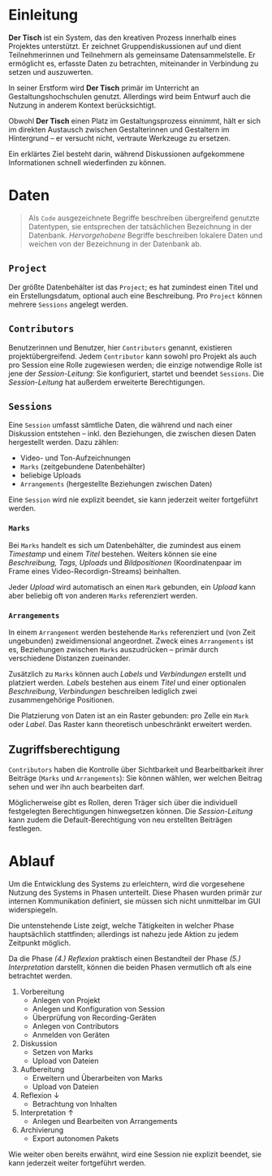 # Einleitung


**Der Tisch** ist ein System, das den kreativen Prozess innerhalb eines Projektes unterstützt. Er zeichnet Gruppendiskussionen auf und dient Teilnehmerinnen und Teilnehmern als gemeinsame Datensammelstelle. Er ermöglicht es, erfasste Daten zu betrachten, miteinander in Verbindung zu setzen und auszuwerten.

In seiner Erstform wird **Der Tisch** primär im Unterricht an Gestaltungshochschulen genutzt. Allerdings wird beim Entwurf auch die Nutzung in anderem Kontext berücksichtigt.

Obwohl **Der Tisch** einen Platz im Gestaltungsprozess einnimmt, hält er sich im direkten Austausch zwischen Gestalterinnen und Gestaltern im Hintergrund – er versucht nicht, vertraute Werkzeuge zu ersetzen.

Ein erklärtes Ziel besteht darin, während Diskussionen aufgekommene Informationen schnell wiederfinden zu können.



# Daten

> Als `Code` ausgezeichnete Begriffe beschreiben übergreifend genutzte Datentypen, sie entsprechen der tatsächlichen Bezeichnung in der Datenbank.
> *Hervorgehobene* Begriffe beschreiben lokalere Daten und weichen von der Bezeichnung in der Datenbank ab.


## `Project`

Der größte Datenbehälter ist das `Project`; es hat zumindest einen Titel und ein Erstellungsdatum, optional auch eine Beschreibung. Pro `Project` können mehrere `Sessions` angelegt werden.


## `Contributors`

Benutzerinnen und Benutzer, hier `Contributors` genannt, existieren projektübergreifend. Jedem `Contributor` kann sowohl pro Projekt als auch pro Session eine Rolle zugewiesen werden; die einzige notwendige Rolle ist jene der *Session-Leitung*: Sie konfiguriert, startet und beendet `Sessions`. Die *Session-Leitung* hat außerdem erweiterte Berechtigungen.


## `Sessions`

Eine `Session` umfasst sämtliche Daten, die während und nach einer Diskussion entstehen – inkl. den Beziehungen, die zwischen diesen Daten hergestellt werden. Dazu zählen:

- Video- und Ton-Aufzeichnungen
- `Marks` (zeitgebundene Datenbehälter)
- beliebige Uploads
- `Arrangements` (hergestellte Beziehungen zwischen Daten)

Eine `Session` wird nie explizit beendet, sie kann jederzeit weiter fortgeführt werden.

### `Marks`

Bei `Marks` handelt es sich um Datenbehälter, die zumindest aus einem *Timestamp* und einem *Titel* bestehen. Weiters können sie eine *Beschreibung, Tags, Uploads* und *Bildpositionen* (Koordinatenpaar im Frame eines Video-Recordign-Streams) beinhalten.

Jeder *Upload* wird automatisch an einen `Mark` gebunden, ein *Upload* kann aber beliebig oft von anderen `Marks` referenziert werden.

### `Arrangements`

In einem `Arrangement` werden bestehende `Marks` referenziert und (von Zeit ungebunden) zweidimensional angeordnet. Zweck eines `Arrangements` ist es, Beziehungen zwischen `Marks` auszudrücken – primär durch verschiedene Distanzen zueinander.

Zusätzlich zu `Marks` können auch *Labels* und *Verbindungen* erstellt und platziert werden. *Labels* bestehen aus einem *Titel* und einer optionalen *Beschreibung*, *Verbindungen* beschreiben lediglich zwei zusammengehörige Positionen.

Die Platzierung von Daten ist an ein Raster gebunden: pro Zelle ein `Mark` oder *Label*. Das Raster kann theoretisch unbeschränkt erweitert werden.


## Zugriffsberechtigung

`Contributors` haben die Kontrolle über Sichtbarkeit und Bearbeitbarkeit ihrer Beiträge (`Marks` und `Arrangements`): Sie können wählen, wer welchen Beitrag sehen und wer ihn auch bearbeiten darf.

Möglicherweise gibt es Rollen, deren Träger sich über die individuell festgelegten Berechtigungen hinwegsetzen können.
Die *Session-Leitung* kann zudem die Default-Berechtigung von neu erstellten Beiträgen festlegen.



# Ablauf


Um die Entwicklung des Systems zu erleichtern, wird die vorgesehene Nutzung des Systems in Phasen unterteilt. Diese Phasen wurden primär zur internen Kommunikation definiert, sie müssen sich nicht unmittelbar im GUI widerspiegeln.

Die untenstehende Liste zeigt, welche Tätigkeiten in welcher Phase hauptsächlich stattfinden; allerdings ist nahezu jede Aktion zu jedem Zeitpunkt möglich.

Da die Phase *(4.) Reflexion* praktisch einen Bestandteil der Phase *(5.) Interpretation* darstellt, können die beiden Phasen vermutlich oft als eine betrachtet werden.

1. Vorbereitung
	- Anlegen von Projekt
	- Anlegen und Konfiguration von Session
	- Überprüfung von Recording-Geräten
	- Anlegen von Contributors
	- Anmelden von Geräten
2. Diskussion
	- Setzen von Marks
	- Upload von Dateien
3. Aufbereitung
	- Erweitern und Überarbeiten von Marks
	- Upload von Dateien
4. Reflexion ↓
	- Betrachtung von Inhalten
5. Interpretation ↑
	- Anlegen und Bearbeiten von Arrangements
6. Archivierung
	- Export autonomen Pakets

Wie weiter oben bereits erwähnt, wird eine Session nie explizit beendet, sie kann jederzeit weiter fortgeführt werden.

